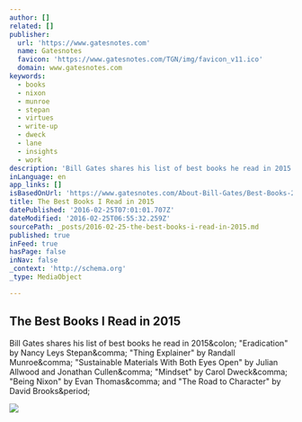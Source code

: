 ```yaml
---
author: []
related: []
publisher:
  url: 'https://www.gatesnotes.com'
  name: Gatesnotes
  favicon: 'https://www.gatesnotes.com/TGN/img/favicon_v11.ico'
  domain: www.gatesnotes.com
keywords:
  - books
  - nixon
  - munroe
  - stepan
  - virtues
  - write-up
  - dweck
  - lane
  - insights
  - work
description: 'Bill Gates shares his list of best books he read in 2015: "Eradication" by Nancy Leys Stepan, "Thing Explainer" by Randall Munroe, "Sustainable Materials With Both Eyes Open" by Julian Allwood and Jonathan Cullen, "Mindset" by Carol Dweck, "Being Nixon" by Evan Thomas, and "The Road to Character" by David Brooks.'
inLanguage: en
app_links: []
isBasedOnUrl: 'https://www.gatesnotes.com/About-Bill-Gates/Best-Books-2015'
title: The Best Books I Read in 2015
datePublished: '2016-02-25T07:01:01.707Z'
dateModified: '2016-02-25T06:55:32.259Z'
sourcePath: _posts/2016-02-25-the-best-books-i-read-in-2015.md
published: true
inFeed: true
hasPage: false
inNav: false
_context: 'http://schema.org'
_type: MediaObject

---
```

<article style=""><h1>The Best Books I Read in 2015</h1><p>Bill Gates shares his list of best books he read in 2015&amp;colon; "Eradication" by Nancy Leys Stepan&amp;comma; "Thing Explainer" by Randall Munroe&amp;comma; "Sustainable Materials With Both Eyes Open" by Julian Allwood and Jonathan Cullen&amp;comma; "Mindset" by Carol Dweck&amp;comma; "Being Nixon" by Evan Thomas&amp;comma; and "The Road to Character" by David Brooks&amp;period;</p><img src="https://www.gatesnotes.com/~/media/Images/Articles/About-Bill-Gates/Best-Books-2015/holiday-books_2015_article_1200x564_v1.jpg" /></article>
